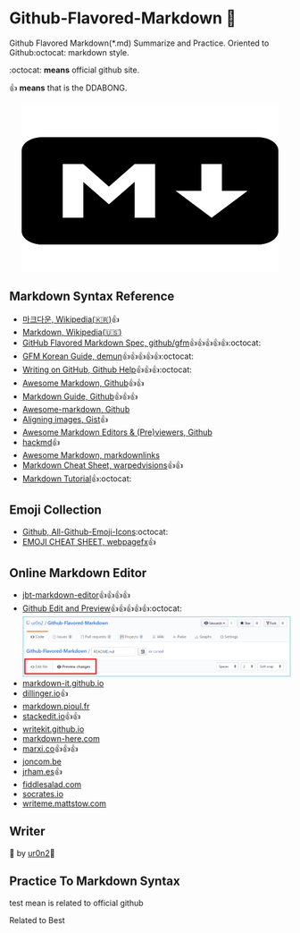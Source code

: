 # Github-Flavored-Markdown :rocket:
Github Flavored Markdown(\*.md) Summarize and Practice. Oriented to Github:octocat: markdown style.

:octocat: **means** official github site.

:thumbsup: **means** that is the DDABONG.

<p align="center">
  <img width="460" height="300" src="https://raw.githubusercontent.com/ur0n2/Github-Flavored-Markdown/master/md_png_640x640.png">
</p>

## Markdown Syntax Reference
- [마크다운, Wikipedia(:kr:)](https://ko.wikipedia.org/wiki/%EB%A7%88%ED%81%AC%EB%8B%A4%EC%9A%B4):thumbsup:
- [Markdown, Wikipedia(:us:)](https://en.wikipedia.org/wiki/Markdown)
- [GitHub Flavored Markdown Spec, github/gfm](https://github.github.com/gfm/):thumbsup::thumbsup::thumbsup::thumbsup::thumbsup::octocat:
- [GFM Korean Guide, demun](https://github.com/demun/blog/tree/master/Github):thumbsup::thumbsup::thumbsup::thumbsup::thumbsup::octocat:
- [Writing on GitHub, Github Help](https://help.github.com/categories/writing-on-github/):thumbsup::thumbsup::thumbsup::octocat:
- [Awesome Markdown, Github](https://github.com/BubuAnabelas/awesome-markdown):thumbsup::thumbsup:
- [Markdown Guide, Github](https://guides.github.com/features/mastering-markdown/):thumbsup::thumbsup::thumbsup:
- [Awesome-markdown, Github](https://github.com/mundimark/awesome-markdown)
- [Aligning images, Gist](https://gist.github.com/DavidWells/7d2e0e1bc78f4ac59a123ddf8b74932d):thumbsup:
- [Awesome Markdown Editors & (Pre)viewers, Github](https://github.com/mundimark/awesome-markdown-editors)
- [hackmd](https://hackmd.io/features):thumbsup:
- [Awesome Markdown, markdownlinks](https://markdownlinks.com/)
- [Markdown Cheat Sheet, warpedvisions](https://warpedvisions.org/projects/markdown-cheat-sheet/):thumbsup::thumbsup:
- [Markdown Tutorial](http://www.markdowntutorial.com/):thumbsup::octocat:


## Emoji Collection
- [Github, All-Github-Emoji-Icons](https://github.com/scotch-io/All-Github-Emoji-Icons):octocat:
- [EMOJI CHEAT SHEET, webpagefx](https://www.webpagefx.com/tools/emoji-cheat-sheet/):thumbsup:


## Online Markdown Editor
- [jbt-markdown-editor](https://jbt.github.io/markdown-editor):thumbsup::thumbsup::thumbsup::thumbsup:
- [Github Edit and Preview](https://github.com/ur0n2/Github-Flavored-Markdown/edit/master/README.md):thumbsup::thumbsup::thumbsup::thumbsup::thumbsup::octocat:
![github_md_editor](https://raw.githubusercontent.com/ur0n2/Github-Flavored-Markdown/master/Edit_And_Preview.png)
- [markdown-it.github.io](https://markdown-it.github.io/)
- [dillinger.io](http://dillinger.io/):thumbsup:
- [markdown.pioul.fr](http://markdown.pioul.fr/)
- [stackedit.io](https://stackedit.io/editor):thumbsup::thumbsup:
- [writekit.github.io](http://writekit.github.io/markdown.note/note.html#)
- [markdown-here.com](http://markdown-here.com/)
- [marxi.co](https://marxi.co/):thumbsup::thumbsup::thumbsup:
- [joncom.be](http://joncom.be/experiments/markdown-editor/edit/)
- [jrham.es](http://jrham.es/instantmark/):thumbsup:
- [fiddlesalad.com](http://fiddlesalad.com/markdown/)
- [socrates.io](http://socrates.io/#M0KCYuh)
- [writeme.mattstow.com](http://writeme.mattstow.com/)


## Writer 
:gift: by [ur0n2](https://github.com/ur0n2):ghost:

## Practice To Markdown Syntax
test
 mean is related to official github 

Related to Best 
